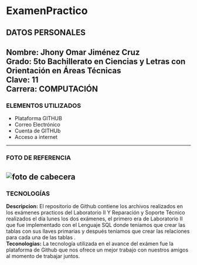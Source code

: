 # ExamenPractico
## DATOS PERSONALES<br>
**Nombre:** Jhony Omar Jiménez Cruz<br>
**Grado:** 5to Bachillerato en Ciencias y Letras con Orientación en Áreas Técnicas<br>
**Clave:** 11<br>
**Carrera:** COMPUTACIÓN<br>
---
### ELEMENTOS UTILIZADOS
* Plataforma GITHUB<br>
* Correo Electrónico<br>
* Cuenta de GITHUb<br>
* Acceso a internet<br>
---
### FOTO DE REFERENCIA<br>
![foto de cabecera](https://cdn-icons-png.flaticon.com/512/25/25231.png)<br>
---
### TECNOLOGÍAS<br>
**Descripcion:** El repositorio de Github contiene los archivos realizados en los exámenes practicos del Laboratorio II Y Reparación y Soporte Técnico realizados
el día lunes los dos exámenes, el primero era de Laboratorio II que fue implementado con el Lenguaje SQL donde teniamos que crear las tablas con sus llaves primarias
y después teniamos que crear las relaciones para cada una de las tablas .<br>
**Teconologias:** La tecnología utilizada en el avance del exámen fue la plataforma de Github que nos ofrece un mejor trabajo con nuestros amigos al momento de trabajar juntos.<br>
